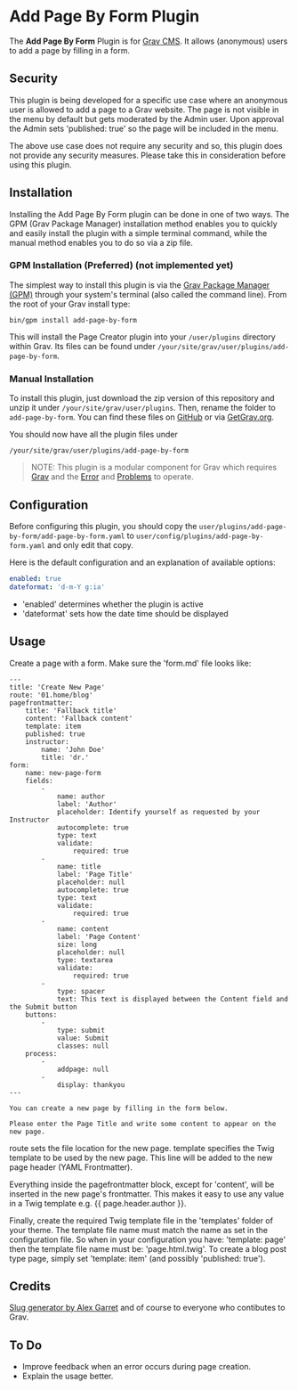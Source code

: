 # Add Page By Form Plugin

The **Add Page By Form** Plugin is for [Grav CMS](http://github.com/getgrav/grav). It allows (anonymous) users to add a page by filling in a form.

## Security

This plugin is being developed for a specific use case where an anonymous user is allowed to add a page to a Grav website. The page is not visible in the menu by default but gets moderated by the Admin user. Upon approval the Admin sets 'published: true' so the page will be included in the menu.

The above use case does not require any security and so, this plugin does not provide any security measures.
Please take this in consideration before using this plugin.

## Installation

Installing the Add Page By Form plugin can be done in one of two ways. The GPM (Grav Package Manager) installation method enables you to quickly and easily install the plugin with a simple terminal command, while the manual method enables you to do so via a zip file.

### GPM Installation (Preferred) (not implemented yet)

The simplest way to install this plugin is via the [Grav Package Manager (GPM)](http://learn.getgrav.org/advanced/grav-gpm) through your system's terminal (also called the command line).  From the root of your Grav install type:

    bin/gpm install add-page-by-form

This will install the Page Creator plugin into your `/user/plugins` directory within Grav. Its files can be found under `/your/site/grav/user/plugins/add-page-by-form`.

### Manual Installation

To install this plugin, just download the zip version of this repository and unzip it under `/your/site/grav/user/plugins`. Then, rename the folder to `add-page-by-form`. You can find these files on [GitHub](https://github.com/bleutzinn/grav-plugin-add-page-by-form) or via [GetGrav.org](http://getgrav.org/downloads/plugins#extras).

You should now have all the plugin files under

    /your/site/grav/user/plugins/add-page-by-form
	
> NOTE: This plugin is a modular component for Grav which requires [Grav](http://github.com/getgrav/grav) and the [Error](https://github.com/getgrav/grav-plugin-error) and [Problems](https://github.com/getgrav/grav-plugin-problems) to operate.

## Configuration

Before configuring this plugin, you should copy the `user/plugins/add-page-by-form/add-page-by-form.yaml` to `user/config/plugins/add-page-by-form.yaml` and only edit that copy.

Here is the default configuration and an explanation of available options:

```yaml
enabled: true
dateformat: 'd-m-Y g:ia'
```
- 'enabled' determines whether the plugin is active
- 'dateformat' sets how the date time should be displayed

## Usage

Create a page with a form. Make sure the 'form.md' file looks like:
```
---
title: 'Create New Page'
route: '01.home/blog'
pagefrontmatter:
    title: 'Fallback title'
    content: 'Fallback content'
    template: item
    published: true
    instructor:
        name: 'John Doe'
        title: 'dr.'
form:
    name: new-page-form
    fields:
        -
            name: author
            label: 'Author'
            placeholder: Identify yourself as requested by your Instructor
            autocomplete: true
            type: text
            validate:
                required: true
        -
            name: title
            label: 'Page Title'
            placeholder: null
            autocomplete: true
            type: text
            validate:
                required: true
        -
            name: content
            label: 'Page Content'
            size: long
            placeholder: null
            type: textarea
            validate:
                required: true
        -
            type: spacer
            text: This text is displayed between the Content field and the Submit button
    buttons:
        -
            type: submit
            value: Submit
            classes: null
    process:
        -
            addpage: null
        -
            display: thankyou
---

You can create a new page by filling in the form below.

Please enter the Page Title and write some content to appear on the new page.
```


route sets the file location for the new page.
template specifies the Twig template to be used by the new page. This line will be added to the new page header (YAML Frontmatter).

Everything inside the pagefrontmatter block, except for 'content', will be inserted in the new page's frontmatter.
This makes it easy to use any value in a Twig template e.g. {{ page.header.author }}.

Finally, create the required Twig template file in the 'templates' folder of your theme. The template file name must match the name as set in the configuration file. So when in your configuration you have: 'template: page' then the template file name must be: 'page.html.twig'.
To create a blog post type page, simply set 'template: item' (and possibly 'published: true').

## Credits

[Slug generator by Alex Garret](http://codereview.stackexchange.com/questions/44335/slug-url-generator) and of course to everyone who contibutes to Grav.

## To Do

- Improve feedback when an error occurs during page creation.
- Explain the usage better.

